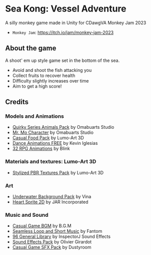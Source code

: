 # Sea Kong: Vessel Adventure
A silly monkey game made in Unity for CDawgVA Monkey Jam 2023

- `Monkey Jam`: https://itch.io/jam/monkey-jam-2023

## About the game
A shoot' em up style game set in the bottom of the sea.
- Avoid and shoot the fish attacking you
- Collect fruits to recover health
- Difficulty slightly increases over time
- Aim to get a high score!

## Credits

### Models and Animations
- [Quirky Series Animals Pack](https://assetstore.unity.com/packages/3d/characters/animals/quirky-series-free-animals-pack-178235) by Omabuarts Studio
- [Mr. Mo Character](https://assetstore.unity.com/packages/3d/characters/mr-mo-character-57859) by Omabuarts Studio
- [Casual Food Pack](https://assetstore.unity.com/packages/3d/props/food/free-casual-food-pack-mobile-vr-85884) by Lumo-Art 3D
- [Dance Animations FREE](https://assetstore.unity.com/packages/3d/animations/dance-animations-free-161313) by Kevin Iglesias
- [32 RPG Animations](https://assetstore.unity.com/packages/3d/animations/free-32-rpg-animations-215058) by Blink

### Materials and textures: Lumo-Art 3D
- [Stylized PBR Textures Pack](https://assetstore.unity.com/packages/2d/textures-materials/free-stylized-pbr-textures-pack-111778) by Lumo-Art 3D

### Art
- [Underwater Background Pack](https://vgdr.itch.io/underwater-background-pack) by Vina
- [Heart Sprite 2D](https://jarinc.itch.io/heart-sprite-2d-pack01) by JAR Incorporated

### Music and Sound
- [Casual Game BGM](https://assetstore.unity.com/packages/audio/music/casual-game-bgm-5-135943) by B.G.M
- [Seamless Loop and Short Music](https://assetstore.unity.com/packages/audio/music/seamless-loop-and-short-music-107732) by Fantom
- [96 General Library](https://assetstore.unity.com/packages/audio/sound-fx/96-general-library-free-sample-pack-185157) by InspectorJ Sound Effects
- [Sound Effects Pack](https://assetstore.unity.com/packages/audio/sound-fx/free-sound-effects-pack-155776) by Olivier Girardot
- [Casual Game SFX Pack](https://assetstore.unity.com/packages/audio/sound-fx/free-casual-game-sfx-pack-54116) by Dustyroom

